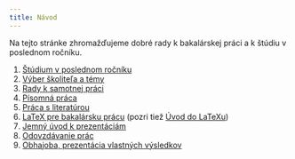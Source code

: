```yaml
---
title: Návod
---
```


Na tejto stránke zhromažďujeme dobré rady k bakalárskej práci a k štúdiu
v poslednom ročníku.

1. [Štúdium v poslednom ročníku](./Štúdium_v_poslednom_ročníku.md)
2. [Výber školiteľa a témy](./Výber_školiteľa_a_témy.md)
3. [Rady k samotnej práci](./Rady_k_samotnej_práci.md)
4. [Písomná práca](./Písomná_práca.md)
5. [Práca s literatúrou](./Práca_s_literatúrou.md)
6. [LaTeX pre bakalársku prácu](./LaTeX_pre_bakalársku_prácu.md) (pozri tiež [Úvod do LaTeXu](Úvod_do_LaTeXu.md))
7. [Jemný úvod k prezentáciám](./Jemný_úvod_k_prezentáciám.md)
8. [Odovzdávanie prác](./Odovzdávanie_prác.md)
9. [Obhajoba, prezentácia vlastných výsledkov](./Obhajoba,_prezentácia_vlastných_výsledkov.md)

